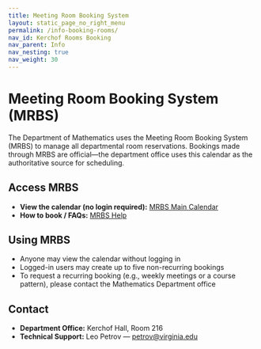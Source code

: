 ```yaml
---
title: Meeting Room Booking System
layout: static_page_no_right_menu
permalink: /info-booking-rooms/
nav_id: Kerchof Rooms Booking
nav_parent: Info
nav_nesting: true
nav_weight: 30
---
```




<h1 class="mb-5">Meeting Room Booking System (MRBS)</h1>

<p>The Department of Mathematics uses the Meeting Room Booking System (MRBS) to manage all departmental room reservations. Bookings made through MRBS are official—the department office uses this calendar as the authoritative source for scheduling.</p>

<h2>Access MRBS</h2>

<ul>
<li><strong>View the calendar (no login required):</strong> <a href="https://math.virginia.edu/mrbs/index.php">MRBS Main Calendar</a></li>
<li><strong>How to book / FAQs:</strong> <a href="https://math.virginia.edu/mrbs/help-uva.php">MRBS Help</a></li>
</ul>

<h2>Using MRBS</h2>

<ul>
<li>Anyone may view the calendar without logging in</li>
<li>Logged-in users may create up to five non-recurring bookings</li>
<li>To request a recurring booking (e.g., weekly meetings or a course pattern), please contact the Mathematics Department office</li>
</ul>

<h2>Contact</h2>

<ul>
<li><strong>Department Office:</strong> Kerchof Hall, Room 216</li>
<li><strong>Technical Support:</strong> Leo Petrov — <a href="mailto:petrov@virginia.edu">petrov@virginia.edu</a></li>
</ul>
